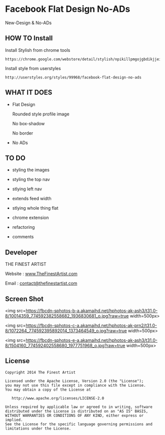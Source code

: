 Facebook Flat Design No-ADs
===================

New-Design & No-ADs


HOW TO Install
----------------

Install Stylish from chrome tools

    https://chrome.google.com/webstore/detail/stylish/npikillpmgojgbdikjjeihibdlhncili

Install style from userstyles
    
    http://userstyles.org/styles/99968/facebook-flat-design-no-ads


WHAT IT DOES
----------------


* Flat Design
    
    Rounded style profile image

    No box-shadow

    No border

* No ADs


TO DO
----------------
* styling the images
* styling the top nav
* stlying left nav
* extends feed width
* stlying whole thing flat
* chrome extension

* refactoring
* comments
    
    
Developer
----------------
THE FINEST ARTIST

Website : www.TheFinestArtist.com

Email : contact@thefinestartist.com



Screen Shot
----------------
<img src=https://fbcdn-sphotos-b-a.akamaihd.net/hphotos-ak-ash3/t31.0-8/10014359_774592382558682_1936830681_o.jpg?raw=true width=500px>


<img src=https://fbcdn-sphotos-c-a.akamaihd.net/hphotos-ak-prn2/t31.0-8/1072264_774592395892014_1373464549_o.jpg?raw=true width=500px>


<img src=https://fbcdn-sphotos-e-a.akamaihd.net/hphotos-ak-ash3/t31.0-8/1504160_774592402558680_1977751968_o.jpg?raw=true width=500px>

## License

    Copyright 2014 The Finest Artist

    Licensed under the Apache License, Version 2.0 (the "License");
    you may not use this file except in compliance with the License.
    You may obtain a copy of the License at

       http://www.apache.org/licenses/LICENSE-2.0

    Unless required by applicable law or agreed to in writing, software
    distributed under the License is distributed on an "AS IS" BASIS,
    WITHOUT WARRANTIES OR CONDITIONS OF ANY KIND, either express or implied.
    See the License for the specific language governing permissions and
    limitations under the License.
